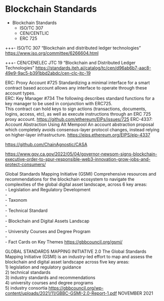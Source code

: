 # Blockchain Standards

  - Blockchain Standards
    - ISO/TC 307
    - CEN/CENTLIC
    - ERC 725

+++- ISO/TC 307 “Blockchain and distributed ledger technologies”	https://www.iso.org/committee/6266604.html

+++- CEN/CENELEC JTC 19 “Blockchain and Distributed Ledger Technologies”	https://standards.iteh.ai/catalog/tc/cen/d96ab6b7-aac8-49e9-9ac5-b391bbd2abdc/cen-clc-jtc-19

ERC: Proxy Account #725	Standardizing a minimal interface for a smart contract based account allows any interface to operate through these account types.	
ERC: Key Manager #734	The following describes standard functions for a key manager to be used in conjunction with ERC725.<br>This contract can hold keys to sign actions (transactions, documents, logins, access, etc), as well as execute instructions through an ERC 725 proxy account.	https://github.com/ethereum/EIPs/issues/725
ERC-4337: Account Abstraction Using Alt Mempool	An account abstraction proposal which completely avoids consensus-layer protocol changes, instead relying on higher-layer infrastructure.	https://eips.ethereum.org/EIPS/eip-4337

https://github.com/ChainAgnostic/CASA

https://www.gov.ca.gov/2022/05/04/governor-newsom-signs-blockchain-executive-order-to-spur-responsible-web3-innovation-grow-jobs-and-protect-consumers/

Global Standards Mapping Initiative (GSMI)	Comprehensive resources and recommendations for the blockchain ecosystem to navigate the complexities of the global digital asset landscape, across 6 key areas:<br>- Legislation and Regulatory Development<br>- <br>- Taxonom<br>- <br>- Technical Standard<br>- <br>- Blockchain and Digital Assets Landscap<br>- <br>- University Courses and Degree Program<br>- <br>- Fact Cards on Key Themes	https://gbbcouncil.org/gsmi/

GLOBAL STANDARDS MAPPING INITIATIVE 2.0	The Global Standards Mapping Initiative (GSMI) is an industry-led effort to map and assess the blockchain and digital asset landscape across five key areas:<br>1) legislation and regulatory guidance<br>2) technical standards<br>3) industry standards and recommendations<br>4) university courses and degree programs<br>5) industry consortia	https://gbbcouncil.org/wp-content/uploads/2021/11/GBBC-GSMI-2.0-Report-1.pdf	NOVEMBER 2021